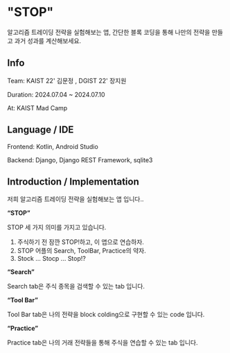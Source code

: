 # "STOP"

알고리즘 트레이딩 전략을 실험해보는 앱, 간단한 블록 코딩을 통해 나만의 전략을 만들고 과거 성과를 계산해보세요.

## Info

Team: KAIST 22' 김문정 , DGIST 22' 장지원

Duration: 2024.07.04 ~ 2024.07.10

At: KAIST Mad Camp

## Language / IDE

Frontend: Kotlin, Android Studio

Backend: Django, Django REST Framework, sqlite3


## Introduction / Implementation

<p>저희 알고리즘 트레이딩 전략을 실험해보는 앱 입니다..</p> 

**“STOP”**

STOP 세 가지 의미를 가지고 있습니다.  
1. 주식하기 전 잠깐 STOP!하고, 이 앱으로 연습하자.
2. STOP 어플의 Search, ToolBar, Practice의 약자.
3. Stock ... Stocp ... Stop!?

**“Search”**

Search tab은 주식 종목을 검색할 수 있는 tab 입니다.

**“Tool Bar”**

Tool Bar tab은 나의 전략을 block colding으로 구현할 수 있는 code 입니다.

**“Practice”**

Practice tab은 나의 거래 전략들을 통해 주식을 연습할 수 있는 tab 입니다.
